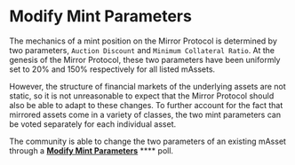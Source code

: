 # Modify Mint Parameters

The mechanics of a mint position on the Mirror Protocol is determined by two parameters,  `Auction Discount` and `Minimum Collateral Ratio`. At the genesis of the Mirror Protocol, these two parameters have been uniformly set to 20% and 150% respectively for all listed mAssets.&#x20;

However, the structure of financial markets of the underlying assets are not static, so it is not unreasonable to expect that the Mirror Protocol should also be able to adapt to these changes. To further account for the fact that mirrored assets come in a variety of classes, the two mint parameters can be voted separately for each individual asset.

The community is able to change the two parameters of an existing mAsset through a [**Modify Mint Parameters**](proposal-types.md#4-modify-mint-parameters) **** poll.
